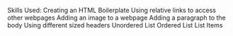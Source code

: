 Skills Used:
    Creating an HTML Boilerplate
    Using relative links to access other webpages
    Adding an image to a webpage
    Adding a paragraph to the body
    Using different sized headers
    Unordered List
    Ordered List
    List Items